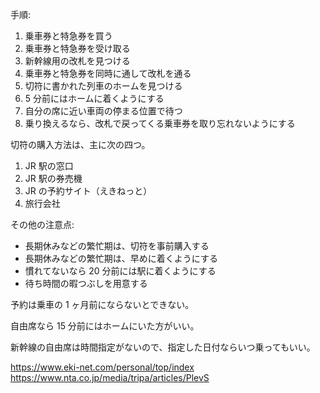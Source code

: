 手順:

1. 乗車券と特急券を買う
2. 乗車券と特急券を受け取る
3. 新幹線用の改札を見つける
4. 乗車券と特急券を同時に通して改札を通る
5. 切符に書かれた列車のホームを見つける
6. 5 分前にはホームに着くようにする
7. 自分の席に近い車両の停まる位置で待つ
8. 乗り換えるなら、改札で戻ってくる乗車券を取り忘れないようにする

切符の購入方法は、主に次の四つ。

1. JR 駅の窓口
2. JR 駅の券売機
3. JR の予約サイト（えきねっと）
4. 旅行会社

その他の注意点:

- 長期休みなどの繁忙期は、切符を事前購入する
- 長期休みなどの繁忙期は、早めに着くようにする
- 慣れてないなら 20 分前には駅に着くようにする
- 待ち時間の暇つぶしを用意する

予約は乗車の 1 ヶ月前にならないとできない。

自由席なら 15 分前にはホームにいた方がいい。

新幹線の自由席は時間指定がないので、指定した日付ならいつ乗ってもいい。

https://www.eki-net.com/personal/top/index
https://www.nta.co.jp/media/tripa/articles/PlevS
